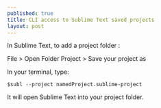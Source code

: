 ```yaml
---
published: true
title: CLI access to Sublime Text saved projects
layout: post
---
```

In Sublime Text, to add a project folder :

File > Open Folder
Project > Save your project as

In your terminal, type:

    $subl --project namedProject.sublime-project

It will open Sublime Text into your project folder.